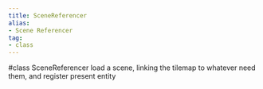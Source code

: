 ```yaml
---
title: SceneReferencer
alias: 
- Scene Referencer
tag: 
- class
---
```

#class 
SceneReferencer load a scene, linking the tilemap to whatever need them, and register present entity
